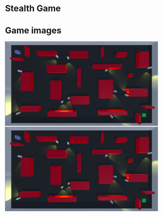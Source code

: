 # Stealth Game

# Game images

![alt text](https://github.com/NDKhoa892/Stealth-Game/blob/main/Game%20images/1.png)
![alt text](https://github.com/NDKhoa892/Stealth-Game/blob/main/Game%20images/1.png)
